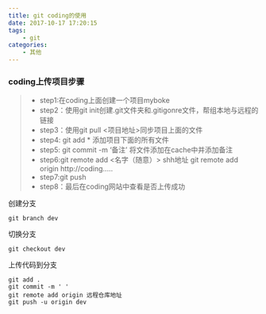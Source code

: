 ```yaml
---
title: git coding的使用
date: 2017-10-17 17:20:15
tags: 
	- git
categories:
	- 其他
---
```

### coding上传项目步骤
> * step1:在coding上面创建一个项目myboke
> * step2：使用git init创建.git文件夹和.gitigonre文件，帮组本地与远程的链接
> * step3：使用git pull <项目地址>同步项目上面的文件
> * step4: git add * 添加项目下面的所有文件
> * step5: git commit -m ‘备注’ 将文件添加在cache中并添加备注
> * step6:git remote add <名字（随意）> shh地址
  git remote add origin http://coding.....
> * step7:git push  
> * step8：最后在coding网站中查看是否上传成功

创建分支

```
git branch dev
```

切换分支

```
git checkout dev
```

上传代码到分支

```
git add .
git commit -m ' '
git remote add origin 远程仓库地址
git push -u origin dev
```